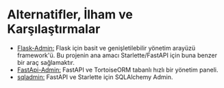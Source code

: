# Alternatifler, İlham ve Karşılaştırmalar

* [Flask-Admin:](https://github.com/flask-admin/flask-admin) Flask için basit ve genişletilebilir yönetim arayüzü framework'ü. Bu projenin ana amacı Starlette/FastAPI için buna benzer bir araç sağlamaktır.
* [FastApi-Admin:](https://github.com/fastapi-admin/fastapi-admin) FastAPI ve TortoiseORM tabanlı hızlı bir yönetim paneli.
* [sqladmin:](https://github.com/aminalaee/sqladmin) FastAPI ve Starlette için SQLAlchemy Admin.
